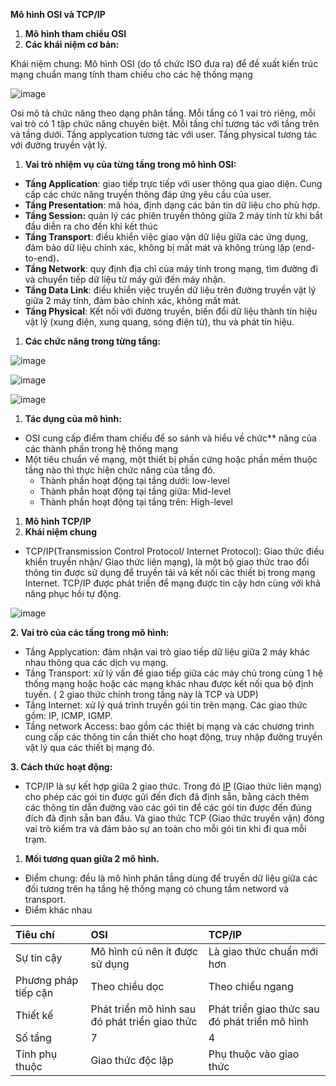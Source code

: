 ﻿**Mô hình OSI và TCP/IP**

1. **Mô hình tham chiểu OSI**
1. **Các khái niệm cơ bản:**

Khái niệm chung: Mô hình OSI (do tổ chức ISO đưa ra) để đề xuất kiến trúc mạng chuẩn mang tính tham chiếu cho các hệ thống mạng

![image](https://user-images.githubusercontent.com/95491130/180395447-e8d22b82-6448-462b-96ae-3274d068799d.png)

Osi mô tả chức năng theo dạng phân tầng. Mỗi tầng có 1 vai trò riêng, mỗi vai trò có 1 tập chức năng chuyên biệt. Mỗi tầng chỉ tương tác với tầng trên và tầng dưới. Tầng applycation tương tác với user. Tầng physical tương tác với đường truyền vật lý.

1. **Vai trò nhiệm vụ của từng tầng trong mô hình OSI:**
- **Tầng Application**: giao tiếp trực tiếp với user thông qua giao diện. Cung cấp các chức năng truyền thông đáp ứng yêu cầu của user.
- **Tầng Presentation**: mã hóa, định dạng các bản tin dữ liệu cho phù hợp.
- **Tầng Session:** quản lý các phiên truyền thông giữa 2
  máy tính từ khi bắt đầu diễn ra cho đến khi kết thúc
- **Tầng Transport**: điều khiển việc giao vận dữ liệu giữa các ứng dụng, đảm bảo dữ liệu chính xác, không bị mất mát và không trùng lặp (end-to-end)**.**
- **Tầng Network**: quy định địa chỉ của máy tính trong mạng, tìm đường đi và chuyển tiếp dữ liệu từ máy gửi đến máy nhận.
- **Tầng Data Link**: điều khiển việc truyền dữ liệu trên
  đường truyền vật lý giữa 2 máy tính, đảm bảo chính xác,
  không mất mát.
- **Tầng Physical**: Kết nối với đường truyền, biến đổi dữ
  liệu thành tín hiệu vật lý (xung điện, xung quang, sóng
  điện từ), thu và phát tín hiệu.
1. **Các chức năng trong từng tầng:**

![image](https://user-images.githubusercontent.com/95491130/180395485-14f8c415-31ca-4a9e-87a5-e7b41166d230.png)

![image](https://user-images.githubusercontent.com/95491130/180395505-a796801d-efd2-4989-833d-bcb037d0ebf3.png)

![image](https://user-images.githubusercontent.com/95491130/180395529-dfb58932-7d64-4491-b5e4-30568a6b0cef.png)

1. **Tác dụng của mô hình:** 
- OSI cung cấp điểm tham chiếu để so sánh và hiểu về chức** năng của các thành phần trong hệ thống mạng
- Một tiêu chuẩn về mạng, một thiết bị phần cứng hoặc phần mềm thuộc tầng nào thì thực hiện chức năng của tầng đó.
  - Thành phần hoạt động tại tầng dưới: low-level
  - Thành phần hoạt động tại tầng giữa: Mid-level
  - Thành phần hoạt động tại tầng trên: High-level
1. **Mô hình TCP/IP**
1. **Khái niệm chung** 
- TCP/IP(Transmission Control Protocol/ Internet Protocol): Giao thức điều khiển truyền nhận/ Giao thức liên mạng), là một bộ giao thức trao đổi thông tin được sử dụng để truyền tải và kết nối các thiết bị trong mạng Internet. TCP/IP được phát triển để mạng được tin cậy hơn cùng với khả năng phục hồi tự động.

![image](https://user-images.githubusercontent.com/95491130/180395560-1aa7075d-9a60-4476-a073-c76f6bb5b961.png)

**2. Vai trò của các tầng trong mô hình:**

- Tầng Applycation: đảm nhận vai trò giao tiếp dữ liệu giữa 2 máy khác nhau thông qua các dịch vụ mạng.
- Tầng Transport: xử lý vấn đề giao tiếp giữa các máy chủ trong cùng 1 hệ thống mạng hoặc hoặc các mạng khác nhau được kết nối qua bộ định tuyến. ( 2 giao thức chính trong tầng này là TCP và UDP)
- Tầng Internet: xử lý quá trình truyền gói tin trên mạng. Các giao thức gồm: IP, ICMP, IGMP. 
- Tầng network Access: bao gồm các thiệt bị mạng và các chương trình cung cấp các thông tin cần thiết cho hoạt động, truy nhập đường truyền vật lý qua các thiết bị mạng đó.

**3. Cách thức hoạt động:**

- TCP/IP là sự kết hợp giữa 2 giao thức. Trong đó [IP](https://www.totolink.vn/article/74-ip-la-gi-cach-xac-dinh-dia-chi-ip-tren-may-tinh.html) (Giao thức liên mạng) cho phép các gói tin được gửi đến đích đã định sẵn, bằng cách thêm các thông tin dẫn đường vào các gói tin để các gói tin được đến đúng đích đã định sẵn ban đầu. Và giao thức TCP (Giao thức truyền vận) đóng vai trò kiểm tra và đảm bảo sự an toàn cho mỗi gói tin khi đi qua mỗi trạm. 
1. **Mối tương quan giữa 2 mô hình.**
- Điểm chung: đều là mô hình phân tầng dùng để truyền dữ liệu giữa các đối tương trên hạ tầng hệ thống mạng có chung tầm netword và transport.
- Điểm khác nhau

|Tiêu chí|OSI|TCP/IP|
| :- | :- | :- |
|Sự tin cậy|Mô hình cũ nên ít được sử dụng|Là giao thức chuẩn mới hơn |
|Phương pháp tiếp cận|Theo chiều dọc|Theo chiều ngang|
|Thiết kế|Phát triển mô hình sau đó phát triển giao thức|Phát triển giao thức sau đó phát triển mô hình|
|Số tầng|7|4|
|Tính phụ thuộc|Giao thức độc lập|Phụ thuộc vào giao thức|



